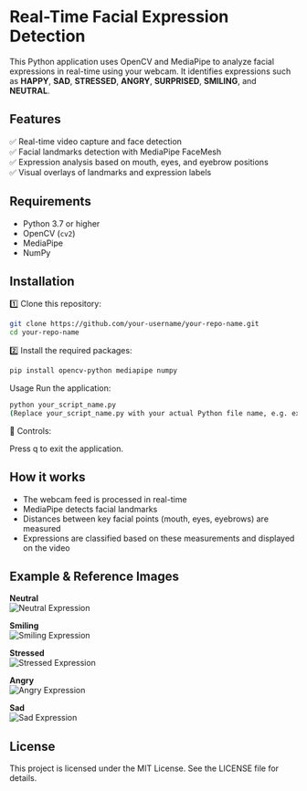 # Real-Time Facial Expression Detection

This Python application uses OpenCV and MediaPipe to analyze facial expressions in real-time using your webcam. It identifies expressions such as **HAPPY**, **SAD**, **STRESSED**, **ANGRY**, **SURPRISED**, **SMILING**, and **NEUTRAL**.

## Features

✅ Real-time video capture and face detection  
✅ Facial landmarks detection with MediaPipe FaceMesh  
✅ Expression analysis based on mouth, eyes, and eyebrow positions  
✅ Visual overlays of landmarks and expression labels  

## Requirements

- Python 3.7 or higher
- OpenCV (`cv2`)
- MediaPipe
- NumPy

## Installation

1️⃣ Clone this repository:
```bash
git clone https://github.com/your-username/your-repo-name.git
cd your-repo-name
````
2️⃣ Install the required packages:
```bash
pip install opencv-python mediapipe numpy
````


Usage
Run the application:
```bash
python your_script_name.py
(Replace your_script_name.py with your actual Python file name, e.g. expression_analyzer.py)
````

📝 Controls:

Press q to exit the application.

## How it works

- The webcam feed is processed in real-time
- MediaPipe detects facial landmarks
- Distances between key facial points (mouth, eyes, eyebrows) are measured
- Expressions are classified based on these measurements and displayed on the video

## Example & Reference Images

**Neutral**  
![Neutral Expression](Images/Nutral.png)

**Smiling**  
![Smiling Expression](Images/Smiling.png)

**Stressed**  
![Stressed Expression](Images/Stressed.png)

**Angry**  
![Angry Expression](Images/Angry.png)

**Sad**  
![Sad Expression](Images/Sad.png)

## License
This project is licensed under the MIT License. See the LICENSE file for details.
